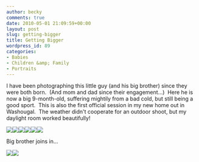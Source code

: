 ```yaml
---
author: becky
comments: true
date: 2010-05-01 21:09:59+00:00
layout: post
slug: getting-bigger
title: Getting Bigger
wordpress_id: 89
categories:
- Babies
- Children &amp; Family
- Portraits
---
```


I have been photographing this little guy (and his big brother) since they were both born.  (And mom and dad since their engagement...)  Here he is now a big 9-month-old, suffering mightily from a bad cold, but still being a good sport.  This is also the first official session in my new home out in Washougal.  The weather didn't cooperate for an outdoor shoot, but my daylight room worked beautifully!




[![](http://beta.beckyjenson.com/wp-content/uploads/2010/04/blog-March10-0002.jpg)](http://beta.beckyjenson.com/wp-content/uploads/2010/04/blog-March10-0002.jpg)[![](http://beta.beckyjenson.com/wp-content/uploads/2010/04/blog-March10-0003.jpg)](http://beta.beckyjenson.com/wp-content/uploads/2010/04/blog-March10-0003.jpg)[![](http://beta.beckyjenson.com/wp-content/uploads/2010/04/blog-March10-0005.jpg)](http://beta.beckyjenson.com/wp-content/uploads/2010/04/blog-March10-0005.jpg)[![](http://beta.beckyjenson.com/wp-content/uploads/2010/04/blog-March10-0004.jpg)](http://beta.beckyjenson.com/wp-content/uploads/2010/04/blog-March10-0004.jpg)[![](http://beta.beckyjenson.com/wp-content/uploads/2010/04/blog-March10-0006.jpg)](http://beta.beckyjenson.com/wp-content/uploads/2010/04/blog-March10-0006.jpg)[![](http://beta.beckyjenson.com/wp-content/uploads/2010/04/blog-March10-0001.jpg)](http://beta.beckyjenson.com/wp-content/uploads/2010/04/blog-March10-0001.jpg)




Big brother joins in...




[![](http://beta.beckyjenson.com/wp-content/uploads/2010/04/blog-March10-0007.jpg)](http://beta.beckyjenson.com/wp-content/uploads/2010/04/blog-March10-0007.jpg)[![](http://beta.beckyjenson.com/wp-content/uploads/2010/04/blog-March10-0008.jpg)](http://beta.beckyjenson.com/wp-content/uploads/2010/04/blog-March10-0008.jpg)

